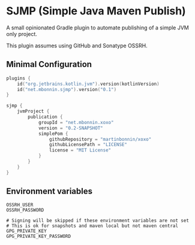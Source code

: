 # SJMP (Simple Java Maven Publish)

A small opinionated Gradle plugin to automate publishing of a simple JVM only project.

This plugin assumes using GitHub and Sonatype OSSRH.

## Minimal Configuration

```kotlin
plugins {
    id("org.jetbrains.kotlin.jvm").version(kotlinVersion)
    id("net.mbonnin.sjmp").version("0.1")
}

sjmp {
    jvmProject {
        publication {
            groupId = "net.mbonnin.xoxo"
            version = "0.2-SNAPSHOT"
            simplePom {
                githubRepository = "martinbonnin/xoxo"
                githubLicensePath = "LICENSE"
                license = "MIT License"
            }
        }
    }
}

```

## Environment variables

```
OSSRH_USER
OSSRH_PASSWORD

# Signing will be skipped if these environment variables are not set
# This is ok for snapshots and maven local but not maven central
GPG_PRIVATE_KEY
GPG_PRIVATE_KEY_PASSWORD
```
